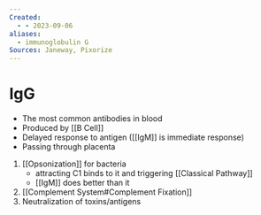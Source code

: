 ```yaml
---
Created:
  - - 2023-09-06
aliases:
  - immunoglobulin G
Sources: Janeway, Pixorize
---
```

# IgG
- The most common antibodies in blood
- Produced by [[B Cell]]
- Delayed response to antigen ([[IgM]] is immediate response)
- Passing through placenta

1. [[Opsonization]] for bacteria
   - attracting C1 binds to it and triggering [[Classical Pathway]]
   - [[IgM]] does better than it
2. [[Complement System#Complement Fixation]] 
3. Neutralization of toxins/antigens
